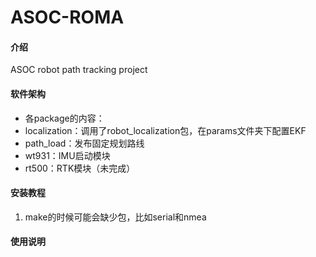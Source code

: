 # ASOC-ROMA

#### 介绍
ASOC robot path tracking project

#### 软件架构
- 各package的内容：
- localization：调用了robot_localization包，在params文件夹下配置EKF
- path_load：发布固定规划路线
- wt931：IMU启动模块
- rt500：RTK模块（未完成）


#### 安装教程

1.  make的时候可能会缺少包，比如serial和nmea


#### 使用说明



